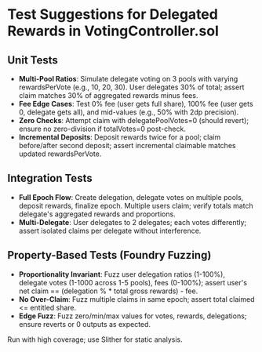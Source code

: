 # Test Suggestions for Delegated Rewards in VotingController.sol

## Unit Tests
- **Multi-Pool Ratios**: Simulate delegate voting on 3 pools with varying rewardsPerVote (e.g., 10, 20, 30). User delegates 30% of total; assert claim matches 30% of aggregated rewards minus fees.
- **Fee Edge Cases**: Test 0% fee (user gets full share), 100% fee (user gets 0, delegate gets all), and mid-values (e.g., 50% with 2dp precision).
- **Zero Checks**: Attempt claim with delegatePoolVotes=0 (should revert); ensure no zero-division if totalVotes=0 post-check.
- **Incremental Deposits**: Deposit rewards twice for a pool; claim before/after second deposit; assert incremental claimable matches updated rewardsPerVote.

## Integration Tests
- **Full Epoch Flow**: Create delegation, delegate votes on multiple pools, deposit rewards, finalize epoch. Multiple users claim; verify totals match delegate's aggregated rewards and proportions.
- **Multi-Delegate**: User delegates to 2 delegates; each votes differently; assert isolated claims per delegate without interference.

## Property-Based Tests (Foundry Fuzzing)
- **Proportionality Invariant**: Fuzz user delegation ratios (1-100%), delegate votes (1-1000 across 1-5 pools), fees (0-100%); assert user's net claim == (delegation % * total gross rewards) - fee.
- **No Over-Claim**: Fuzz multiple claims in same epoch; assert total claimed <= entitled share.
- **Edge Fuzz**: Fuzz zero/min/max values for votes, rewards, delegations; ensure reverts or 0 outputs as expected.

Run with high coverage; use Slither for static analysis.
